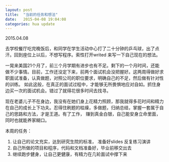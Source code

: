 ```yaml
---
layout: post
title:  "当前的任务和想法"
date:   2015-04-08 19:04:08
categories: hua update
---
```

2015.04.08

去学校餐厅吃完晚饭后，和同学在学生活动中心打了二十分钟的乒乓球，出了点汗。回到座位上以后，不想写程序。索性打开writed 来写一下自己现在的想法。

一晃来美国21个月了，前三个月学期有进步也有不足。剩下的一个月时间，还能做不少事情。目前，工作还没定下来，前两个面试机会没把握好。这两周得做好求职面试准备，认真做题，对照公司的职位要求，明确自己的不足，然后做有针对性的训练。 如此这般，在真正的面试过程中，才能够无所畏惧地应对自如。抓住身边买一次的面试机会。错过了就得花很多时间去找寻。

现在老婆儿子不在身边，我没有在她们身上花精力照顾，那我就得多花时间和精力在自己的成长上下功夫。忍得住刷题的枯燥，多做题，归纳总结，掌握一套属于自己的思路和方法，才是王道。有了工作， 赚到真金白银，自己能安身立命里面，同时也就能养家糊口。

本周的任务：
1. 让自己的论文充实，达到研究生院的标准， 准备好slides 反复练习演讲
2. 自己所做的项目和程序，代码和文档准备好，毕业前移交出去
3. 继续跑步健身，让自己更健康，有精力在几轮面试中撑下来
